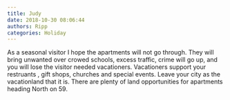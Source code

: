 ```yaml
---
title: Judy
date: 2018-10-30 08:06:44
authors: Ripp
categories: Holiday
---
```


 As a seasonal visitor I hope the apartments will not go through. They will bring unwanted over crowed schools, excess traffic, crime will go up, and you will lose the visitor needed vacationers. Vacationers support your restruants , gift shops, churches and special events. Leave your city as the vacationland that it is. There are plenty of land opportunities for apartments heading North on 59.